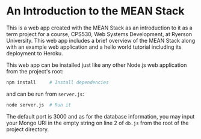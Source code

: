 # An Introduction to the MEAN Stack

This is a web app created with the MEAN Stack as an introduction to it as a term project for a course, CPS530, Web Systems Development, at Ryerson University. This web app includes a brief overview of the MEAN Stack along with an example web application and a hello world tutorial including its deployment to Heroku.

This web app can be installed just like any other Node.js web application from the project's root:

```bash
npm install     # Install dependencies
```

and can be run from <code>server.js</code>:

```bash
node server.js  # Run it
```

The default port is 3000 and as for the database information, you may input your Mongo URI in the empty string on line 2 of <code>db.js</code> from the root of the project directory.
